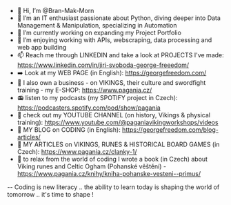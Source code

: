 - 👋 Hi, I’m @Bran-Mak-Morn
- 👀 I’m an IT enthusiast passionate about Python, diving deeper into Data Management & Manipulation, specializing in Automation
- 🌱 I’m currently working on expanding my Project Portfolio
- 💞️ I’m enjoying working with APIs, webscraping, data processing and web app building 
- 📫 Reach me through LINKEDIN and take a look at PROJECTS I've made: https://www.linkedin.com/in/jiri-svoboda-george-freeedom/
- :arrow_right: Look at my WEB PAGE (in English): https://georgefreedom.com/
- :100: I also own a business - on VIKINGS, their culture and swordfight training - my E-SHOP: https://www.pagania.cz/
- :radio: listen to my podcasts (my SPOTIFY project in Czech): https://podcasters.spotify.com/pod/show/pagania
- :movie_camera: check out my YOUTUBE CHANNEL (on history, Vikings & physical training): https://www.youtube.com/@paganiavikingworkshops/videos
- :pencil: MY BLOG on CODING (in English): https://georgefreedom.com/blog-articles/
- :bookmark_tabs: MY ARTICLES on VIKINGS, RUNES & HISTORICAL BOARD GAMES (in Czech): https://www.pagania.cz/clanky-1/ 
- :blue_book: to relax from the world of coding I wrote a book (in Czech) about Viking runes and Celtic Ogham (Pohanské věštění) - https://www.pagania.cz/knihy/kniha-pohanske-vesteni--primus/

--
Coding is new literacy .. the ability to learn today is shaping the world of tomorrow .. it's time to shape !
<!---
Bran-Mak-Morn/Bran-Mak-Morn is a ✨ special ✨ repository because its `README.md` (this file) appears on your GitHub profile.
You can click the Preview link to take a look at your changes.
--->
